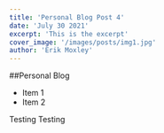 ```yaml
---
title: 'Personal Blog Post 4'
date: 'July 30 2021'
excerpt: 'This is the excerpt'
cover_image: '/images/posts/img1.jpg'
author: 'Erik Moxley'
---
```


##Personal Blog

* Item 1
* Item 2

Testing Testing